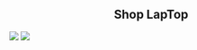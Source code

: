 <h2 align="center">Shop LapTop</h2>
<img src="https://i.imgur.com/uc9MaHa.png"/>
<img src="https://i.imgur.com/meLbd0s.png"/>

